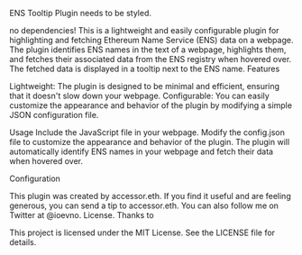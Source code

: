 ENS Tooltip Plugin
needs to be styled.

no dependencies!
This is a lightweight and easily configurable plugin for highlighting and fetching Ethereum Name Service (ENS) data on a webpage. The plugin identifies ENS names in the text of a webpage, highlights them, and fetches their associated data from the ENS registry when hovered over. The fetched data is displayed in a tooltip next to the ENS name.
Features

Lightweight: The plugin is designed to be minimal and efficient, ensuring that it doesn't slow down your webpage. 
Configurable: You can easily customize the appearance and behavior of the plugin by modifying a simple JSON configuration file.


Usage
Include the JavaScript file in your webpage.
Modify the config.json file to customize the appearance and behavior of the plugin.
The plugin will automatically identify ENS names in your webpage and fetch their data when hovered over.

Configuration


This plugin was created by accessor.eth. If you find it useful and are feeling generous, you can send a tip to accessor.eth. You can also follow me on Twitter at @ioevno.
License. Thanks to

This project is licensed under the MIT License. See the LICENSE file for details.
